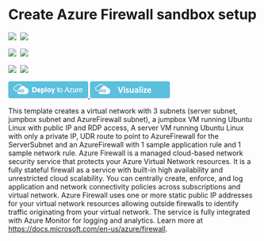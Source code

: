 # Create Azure Firewall sandbox setup

<IMG SRC="https://azurequickstartsservice.blob.core.windows.net/badges/101-azurefirewall-sandbox/PublicLastTestDate.svg" />&nbsp;
<IMG SRC="https://azurequickstartsservice.blob.core.windows.net/badges/101-azurefirewall-sandbox/PublicDeployment.svg" />&nbsp;

<IMG SRC="https://azurequickstartsservice.blob.core.windows.net/badges/101-azurefirewall-sandbox/FairfaxLastTestDate.svg" />&nbsp;
<IMG SRC="https://azurequickstartsservice.blob.core.windows.net/badges/101-azurefirewall-sandbox/FairfaxDeployment.svg" />&nbsp;

<IMG SRC="https://azurequickstartsservice.blob.core.windows.net/badges/101-azurefirewall-sandbox/BestPracticeResult.svg" />&nbsp;
<IMG SRC="https://azurequickstartsservice.blob.core.windows.net/badges/101-azurefirewall-sandbox/CredScanResult.svg" />&nbsp;

<a href="https://portal.azure.com/#create/Microsoft.Template/uri/https%3A%2F%2Fraw.githubusercontent.com%2FAzure%2Fazure-quickstart-templates%2Fmaster%2F101-azurefirewall-sandbox%2Fazuredeploy.json" target="_blank">
<img src="https://raw.githubusercontent.com/Azure/azure-quickstart-templates/master/1-CONTRIBUTION-GUIDE/images/deploytoazure.png" />
</a>
<a href="http://armviz.io/#/?load=https%3A%2F%2Fraw.githubusercontent.com%2FAzure%2Fazure-quickstart-templates%2Fmaster%2F101-azurefirewall-sandbox%2Fazuredeploy.json" target="_blank">
<img src="https://raw.githubusercontent.com/Azure/azure-quickstart-templates/master/1-CONTRIBUTION-GUIDE/images/visualizebutton.png" />
</a>

This template creates a virtual network with 3 subnets (server subnet, jumpbox subnet and AzureFirewall subnet), a jumpbox VM running Ubuntu Linux with public IP and RDP access,
A server VM running Ubuntu Linux with only a private IP, UDR route to point to AzureFirewall for the ServerSubnet and an AzureFirewall with 1 sample application rule and 1 sample network rule.
Azure Firewall is a managed cloud-based network security service that protects your Azure Virtual Network resources.
It is a fully stateful firewall as a service with built-in high availability and unrestricted cloud scalability.
You can centrally create, enforce, and log application and network connectivity policies across subscriptions and virtual network.
Azure Firewall uses one or more static public IP addresses for your virtual network resources allowing outside firewalls to identify traffic originating from your virtual network.
The service is fully integrated with Azure Monitor for logging and analytics. Learn more at https://docs.microsoft.com/en-us/azure/firewall.
